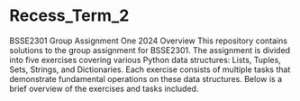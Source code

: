 # Recess_Term_2


BSSE2301 Group Assignment One 2024
Overview
This repository contains solutions to the group assignment for BSSE2301. The assignment is divided into five exercises covering various Python data structures: Lists, Tuples, Sets, Strings, and Dictionaries. Each exercise consists of multiple tasks that demonstrate fundamental operations on these data structures. Below is a brief overview of the exercises and tasks included.
